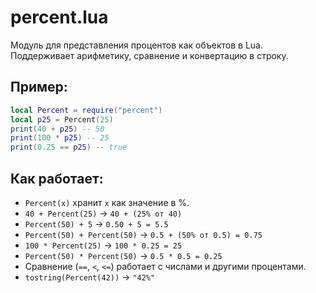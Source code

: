 # percent.lua

Модуль для представления процентов как объектов в Lua. Поддерживает арифметику, сравнение и конвертацию в строку.

## Пример:
```lua
local Percent = require("percent")
local p25 = Percent(25)
print(40 + p25) -- 50
print(100 * p25) -- 25
print(0.25 == p25) -- true
```

## Как работает:
- `Percent(x)` хранит `x` как значение в %.
- `40 + Percent(25)` → `40 + (25% от 40)`
- `Percent(50) + 5` → `0.50 + 5 = 5.5`
- `Percent(50) + Percent(50)` → `0.5 + (50% от 0.5) = 0.75`
- `100 * Percent(25)` → `100 * 0.25 = 25`
- `Percent(50) * Percent(50)` → `0.5 * 0.5 = 0.25`
- Сравнение (`==`, `<`, `<=`) работает с числами и другими процентами.
- `tostring(Percent(42))` → `"42%"`